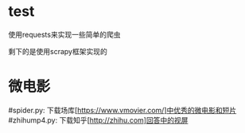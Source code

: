 # test
使用requests来实现一些简单的爬虫

剩下的是使用scrapy框架实现的

# 微电影
#spider.py: 下载场库[https://www.vmovier.com/]中优秀的微电影和短片
#zhihump4.py: 下载知乎[http://zhihu.com]回答中的视屏

